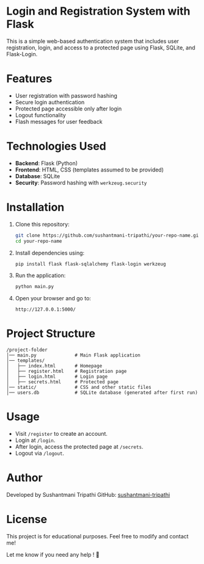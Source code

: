 
# Login and Registration System with Flask  

This is a simple web-based authentication system that includes user registration, login, and access to a protected page using Flask, SQLite, and Flask-Login.  

# Features  

- User registration with password hashing  
- Secure login authentication  
- Protected page accessible only after login  
- Logout functionality  
- Flash messages for user feedback  

# Technologies Used  

- **Backend**: Flask (Python)  
- **Frontend**: HTML, CSS (templates assumed to be provided)  
- **Database**: SQLite  
- **Security**: Password hashing with `werkzeug.security`  

# Installation  

1. Clone this repository:  

   ```bash
   git clone https://github.com/sushantmani-tripathi/your-repo-name.git
   cd your-repo-name
   ```

2. Install dependencies using:  

   ```bash
   pip install flask flask-sqlalchemy flask-login werkzeug
   ```

3. Run the application:  

   ```bash
   python main.py
   ```

4. Open your browser and go to:  

   ```
   http://127.0.0.1:5000/
   ```

# Project Structure  

```
/project-folder
│── main.py              # Main Flask application
│── templates/
│   ├── index.html       # Homepage
│   ├── register.html    # Registration page
│   ├── login.html       # Login page
│   ├── secrets.html     # Protected page
│── static/              # CSS and other static files
│── users.db             # SQLite database (generated after first run)
```

# Usage  

- Visit `/register` to create an account.  
- Login at `/login`.  
- After login, access the protected page at `/secrets`.  
- Logout via `/logout`.  

# Author  

Developed by Sushantmani Tripathi 
GitHub: [sushantmani-tripathi](https://github.com/sushantmani-tripathi)  

# License  

This project is for educational purposes. Feel free to modify and contact me!  

Let me know if you need any help ! 🚀
